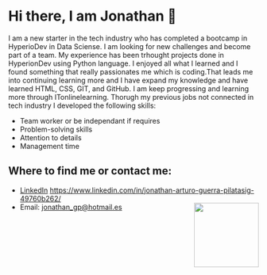 # Hi there, I am Jonathan 👋
I am a new starter in the tech industry who has completed a bootcamp in HyperioDev in Data Sciense. I am looking for new challenges and become part of a team. My experience has been trhought projects done in HyperionDev using Python language. I enjoyed all what I learned and I found something that really passionates me which is coding.That leads me into continuing learning more and I have expand my knowledge and have learned HTML, CSS, GIT, and GitHub. I am keep progressing and learning more through ITonlinelearning. Thorugh my previous jobs not connected in tech industry I developed the following skills:
* Team worker or be independant if requires
* Problem-solving skills
* Attention to details
* Management time

## Where to find me or contact me:
* [ <a href="[https://www.linkedin.com/in/monicampowell/](https://www.linkedin.com/in/jonathan-arturo-guerra-pilatasig-49760b262/)https://www.linkedin.com/in/jonathan-arturo-guerra-pilatasig-49760b262/">LinkedIn</a> 
](https://www.linkedin.com/in/jonathan-arturo-guerra-pilatasig-49760b262/)https://www.linkedin.com/in/jonathan-arturo-guerra-pilatasig-49760b262/
* Email: jonathan_gp@hotmail.es
<img align="right" width="130" height="130" src="https://github.com/jonagp96/jonagp96/assets/129774396/59231b82-2312-4a90-9a33-7478153fa54draw=true"></a>


